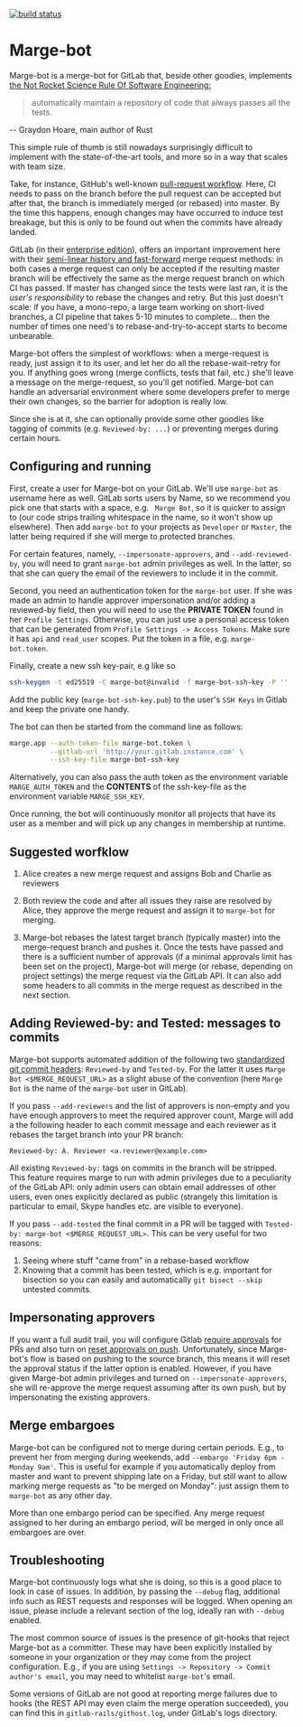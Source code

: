 [![build status](https://travis-ci.org/smarkets/marge.png?branch=master)](https://travis-ci.org/smarkets/marge)

# Marge-bot

Marge-bot is a merge-bot for GitLab that, beside other goodies,
implements [the Not Rocket Science Rule Of Software Engineering:](http://graydon2.dreamwidth.org/1597.html)

> automatically maintain a repository of code that always passes all the tests.

-- Graydon Hoare, main author of Rust

This simple rule of thumb is still nowadays surprisingly difficult to
implement with the state-of-the-art tools, and more so in a way that scales
with team size.

Take, for instance, GitHub's well-known
[pull-request workflow](https://help.github.com/categories/collaborating-with-issues-and-pull-requests).
Here, CI needs to pass on the branch before the pull request can be accepted but after that, the branch
is immediately merged (or rebased) into master. By the time this happens, enough changes may have occurred
to induce test breakage, but this is only to be found out when the commits have already landed.

GitLab (in their [enterprise edition](https://about.gitlab.com/products/)),  offers an important improvement
here with their [semi-linear history and fast-forward](https://docs.gitlab.com/ee/user/project/merge_requests/) merge request methods: in both cases a merge request can only be accepted if the resulting master branch will be effectively the same as the merge request branch on which CI has passed. If master has changed since the tests were last ran, it is the *user's responsibility* to rebase the changes and retry. But this just doesn't scale: if you have, a mono-repo, a large team working on short-lived branches, a CI pipeline that takes 5-10 minutes to complete... then the number of times one need's to rebase-and-try-to-accept starts to become unbearable.

Marge-bot offers the simplest of workflows: when a merge-request is ready, just assign it to its user, and let her
do all the rebase-wait-retry for you. If anything goes wrong (merge conflicts, tests that fail, etc.) she'll
leave a message on the merge-request, so you'll get notified. Marge-bot can handle an adversarial environment
where some developers prefer to merge their own changes, so the barrier for adoption is really low.

Since she is at it, she can optionally provide some other goodies like tagging of commits
(e.g. `Reviewed-by: ...`) or preventing merges during certain hours.


## Configuring and running

First, create a user for Marge-bot on your GitLab. We'll use `marge-bot` as username here as well.
GitLab sorts users by Name, so we recommend you pick one that starts with a space,
e.g. ` Marge Bot`, so it is quicker to assign to (our code strips trailing whitespace in
the name, so it won't show up elsewhere). Then add `marge-bot` to your projects as
`Developer` or `Master`, the latter being required if she will merge to protected branches.

For certain features, namely, `--impersonate-approvers`, and
`--add-reviewed-by`, you will need to grant `marge-bot` admin privileges as well. In the latter, so that she can query the email of the reviewers to include it in the commit.

Second, you need an authentication token for the `marge-bot` user. If she was
made an admin to handle approver impersonation and/or adding a reviewed-by 
field, then you will need to use the **PRIVATE TOKEN** found in her
`Profile Settings`. Otherwise, you can just use a personal access token that
can be generated from `Profile Settings -> Access Tokens`. Make sure it has
`api`  and `read_user` scopes. Put the token in a file, e.g. `marge-bot.token`.

Finally, create a new ssh key-pair, e.g like so

```bash
ssh-keygen -t ed25519 -C marge-bot@invalid -f marge-bot-ssh-key -P ''
```

Add the public key (`marge-bot-ssh-key.pub`) to the user's `SSH Keys` in Gitlab
and keep the private one handy.

The bot can then be started from the command line as follows:
```bash
marge.app --auth-token-file marge-bot.token \
          --gitlab-url 'http://your.gitlab.instance.com' \
          --ssh-key-file marge-bot-ssh-key
```

Alternatively, you can also pass the auth token as the environment variable
`MARGE_AUTH_TOKEN` and the **CONTENTS** of the ssh-key-file as the environment
variable `MARGE_SSH_KEY`.

Once running, the bot will continuously monitor all projects that have its user as a member and will
pick up any changes in membership at runtime.

## Suggested worfklow
1. Alice creates a new merge request and assigns Bob and Charlie as reviewers

2. Both review the code and after all issues they raise are resolved by Alice,
   they approve the merge request and assign it to `marge-bot` for merging.

3. Marge-bot rebases the latest target branch (typically master) into the
   merge-request branch and pushes it. Once the tests have passed and there is
   a sufficient number of approvals (if a minimal approvals limit has been set on the project),
   Marge-bot will merge (or rebase, depending on project settings) the merge request via the GitLab API.
   It can also add some headers to all commits in the merge request as described in the next section.


## Adding Reviewed-by: and Tested: messages to commits
Marge-bot supports automated addition of the following
two [standardized git commit headers](https://www.kernel.org/doc/html/v4.11/process/submitting-patches.html#using-reported-by-tested-by-reviewed-by-suggested-by-and-fixes): `Reviewed-by` and `Tested-by`. For the
latter it uses `Marge Bot <$MERGE_REQUEST_URL>` as a slight abuse of the
convention (here `Marge Bot` is the name of the `marge-bot` user in GitLab).

If you pass `--add-reviewers` and the list of approvers is non-empty and you
have enough approvers to meet the required approver count, Marge will add a the
following header to each commit message and each reviewer as it rebases the
target branch into your PR branch:

```
Reviewed-by: A. Reviewer <a.reviewer@example.com>
```

All existing `Reviewed-by:` tags on commits in the branch will be stripped. This
feature requires marge to run with admin privileges due to a peculiarity of the
GitLab API: only admin users can obtain email addresses of other users, even
ones explicitly declared as public (strangely this limitation is particular to
email, Skype handles etc. are visible to everyone).

If you pass `--add-tested` the final commit in a PR will be tagged with
`Tested-by: marge-bot <$MERGE_REQUEST_URL>`. This can be very useful for two
reasons:

1. Seeing where stuff "came from" in a rebase-based workflow
2. Knowing that a commit has been tested, which is e.g. important for bisection
   so you can easily and automatically `git bisect --skip` untested commits.

## Impersonating approvers
If you want a full audit trail, you will configure Gitlab
[require approvals](https://docs.gitlab.com/ee/user/project/merge_requests/merge_request_approvals.html#approvals-required)
for PRs and also turn on
[reset approvals on push]( https://docs.gitlab.com/ee/user/project/merge_requests/merge_request_approvals.html#reset-approvals-on-push).
Unfortunately, since Marge-bot's flow is based on pushing to the source branch, this
means it will reset the approval status if the latter option is enabled.
However, if you have given Marge-bot admin privileges and turned on
`--impersonate-approvers`, she will re-approve the merge request assuming after its own
push, but by impersonating the existing approvers.

## Merge embargoes

Marge-bot can be configured not to merge during certain periods. E.g., to prevent
her from merging during weekends, add `--embargo 'Friday 6pm - Monday 9am'`.
This is useful for example if you automatically deploy from master and want to
prevent shipping late on a Friday, but still want to allow marking merge requests as
"to be merged on Monday": just assign them to `marge-bot` as any other day.

More than one embargo period can be specified. Any merge request assigned to her
during an embargo period, will be merged in only once all embargoes are over.

## Troubleshooting

Marge-bot continuously logs what she is doing, so this is a good place to look
in case of issues. In addition, by passing the `--debug` flag, additional info
such as REST requests and responses will be logged. When opening an issue,
please include a relevant section of the log, ideally ran with `--debug` enabled.

The most common source of issues is the presence of git-hooks that reject Marge-bot as a committer. These may have been explicitly installed by someone
in your organization or they may come from the project configuration. E.g.,
if you are using `Settings -> Repository -> Commit author's email`, you may
need to whitelist `marge-bot`'s email.

Some versions of GitLab are not good at reporting merge failures due to hooks
(the REST API may even claim the merge operation succeeded), you can find
this in `gitlab-rails/githost.log`, under GitLab's logs directory.
